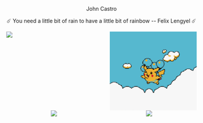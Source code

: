 ﻿<p align="center">
  John Castro
</p>

<p align="center">☄️ You need a little bit of rain to have a little bit of rainbow -- Felix Lengyel ☄️</p>


 <div style="display: flex; justify-content: space-between;"  > <img align="center" src="https://github-readme-stats.vercel.app/api?username=johhncastro&show_icons=true&line_height=27&count_private=true&theme=tokyonight"  />  <img align="center" src="pikaaa.gif" style="width: 230px; "> </div>

<div style="display: flex; justify-content: space-around"> <img align="center" src="https://github-readme-stats.vercel.app/api/pin/?username=johhncastro&repo=turn-based-pvp&theme=tokyonight" /><img align="center" src="https://github-readme-stats.vercel.app/api/pin/?username=johhncastro&repo=dungeon-simulator&theme=tokyonight" /> </div>

